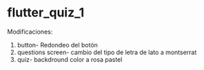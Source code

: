 # flutter_quiz_1
Modificaciones:
1. button- Redondeo del botón
2. questions screen- cambio del tipo de letra de lato a montserrat
3. quiz- backdround color a rosa pastel

